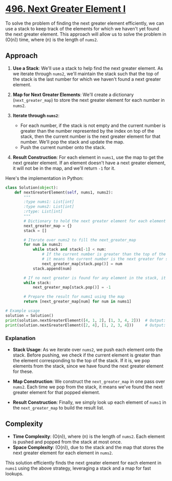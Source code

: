# [496. Next Greater Element I](https://leetcode.com/problems/next-greater-element-i/description/)

To solve the problem of finding the next greater element efficiently, we can use a stack to keep track of the elements for which we haven't yet found the next greater element. This approach will allow us to solve the problem in \(O(n)\) time, where \(n\) is the length of `nums2`.

## Approach

1. **Use a Stack**: We'll use a stack to help find the next greater element. As we iterate through `nums2`, we'll maintain the stack such that the top of the stack is the last number for which we haven't found a next greater element.

2. **Map for Next Greater Elements**: We'll create a dictionary (`next_greater_map`) to store the next greater element for each number in `nums2`.

3. **Iterate through `nums2`**:
   - For each number, if the stack is not empty and the current number is greater than the number represented by the index on top of the stack, then the current number is the next greater element for that number. We'll pop the stack and update the map.
   - Push the current number onto the stack.

4. **Result Construction**: For each element in `nums1`, use the map to get the next greater element. If an element doesn't have a next greater element, it will not be in the map, and we'll return `-1` for it.

Here's the implementation in Python:

```python
class Solution(object):
    def nextGreaterElement(self, nums1, nums2):
        """
        :type nums1: List[int]
        :type nums2: List[int]
        :rtype: List[int]
        """
        # Dictionary to hold the next greater element for each element in nums2
        next_greater_map = {}
        stack = []

        # Iterate over nums2 to fill the next_greater_map
        for num in nums2:
            while stack and stack[-1] < num:
                # If the current number is greater than the top of the stack
                # it means the current number is the next greater for stack top
                next_greater_map[stack.pop()] = num
            stack.append(num)

        # If no next greater is found for any element in the stack, it remains -1
        while stack:
            next_greater_map[stack.pop()] = -1

        # Prepare the result for nums1 using the map
        return [next_greater_map[num] for num in nums1]

# Example usage
solution = Solution()
print(solution.nextGreaterElement([4, 1, 2], [1, 3, 4, 2]))  # Output: [-1, 3, -1]
print(solution.nextGreaterElement([2, 4], [1, 2, 3, 4]))     # Output: [3, -1]
```

### Explanation

- **Stack Usage**: As we iterate over `nums2`, we push each element onto the stack. Before pushing, we check if the current element is greater than the element corresponding to the top of the stack. If it is, we pop elements from the stack, since we have found the next greater element for these.

- **Map Construction**: We construct the `next_greater_map` in one pass over `nums2`. Each time we pop from the stack, it means we've found the next greater element for that popped element.

- **Result Construction**: Finally, we simply look up each element of `nums1` in the `next_greater_map` to build the result list.

## Complexity

- **Time Complexity**: \(O(n)\), where \(n\) is the length of `nums2`. Each element is pushed and popped from the stack at most once.
- **Space Complexity**: \(O(n)\), due to the stack and the map that stores the next greater element for each element in `nums2`.

This solution efficiently finds the next greater element for each element in `nums1` using the above strategy, leveraging a stack and a map for fast lookups.
